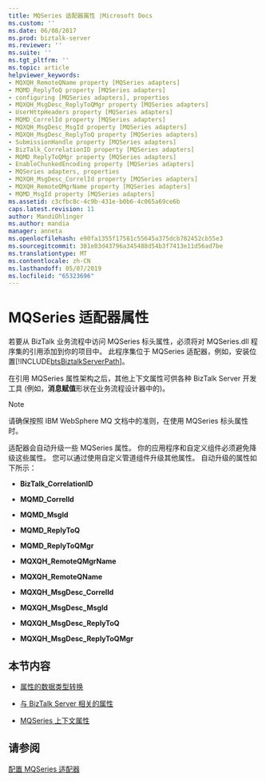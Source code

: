 ```yaml
---
title: MQSeries 适配器属性 |Microsoft Docs
ms.custom: ''
ms.date: 06/08/2017
ms.prod: biztalk-server
ms.reviewer: ''
ms.suite: ''
ms.tgt_pltfrm: ''
ms.topic: article
helpviewer_keywords:
- MQXQH_RemoteQName property [MQSeries adapters]
- MQMD_ReplyToQ property [MQSeries adapters]
- configuring [MQSeries adapters], properties
- MQXQH_MsgDesc_ReplyToQMgr property [MQSeries adapters]
- UserHttpHeaders property [MQSeries adapters]
- MQMD_CorrelId property [MQSeries adapters]
- MQXQH_MsgDesc_MsgId property [MQSeries adapters]
- MQXQH_MsgDesc_ReplyToQ property [MQSeries adapters]
- SubmissionHandle property [MQSeries adapters]
- BizTalk_CorrelationID property [MQSeries adapters]
- MQMD_ReplyToQMgr property [MQSeries adapters]
- EnableChunkedEncoding property [MQSeries adapters]
- MQSeries adapters, properties
- MQXQH_MsgDesc_CorrelId property [MQSeries adapters]
- MQXQH_RemoteQMgrName property [MQSeries adapters]
- MQMD_MsgId property [MQSeries adapters]
ms.assetid: c3cfbc8c-4c9b-431e-b0b6-4c065a69ce6b
caps.latest.revision: 11
author: MandiOhlinger
ms.author: mandia
manager: anneta
ms.openlocfilehash: e90fa1355f17581c55645a375dcb782452cb55e3
ms.sourcegitcommit: 381e83d43796a345488d54b3f7413e11d56ad7be
ms.translationtype: MT
ms.contentlocale: zh-CN
ms.lasthandoff: 05/07/2019
ms.locfileid: "65323696"
---
```

# <a name="mqseries-adapter-properties"></a>MQSeries 适配器属性
若要从 BizTalk 业务流程中访问 MQSeries 标头属性，必须将对 MQSeries.dll 程序集的引用添加到你的项目中。 此程序集位于 MQSeries 适配器，例如，安装位置[!INCLUDE[btsBiztalkServerPath](../includes/btsbiztalkserverpath-md.md)]。  
  
 在引用 MQSeries 属性架构之后，其他上下文属性可供各种 BizTalk Server 开发工具 (例如，**消息赋值**形状在业务流程设计器中的)。  
  
> [!NOTE]
>  请确保按照 IBM WebSphere MQ 文档中的准则，在使用 MQSeries 标头属性时。  
  
 适配器会自动升级一些 MQSeries 属性。 你的应用程序和自定义组件必须避免降级这些属性。 您可以通过使用自定义管道组件升级其他属性。 自动升级的属性如下所示：  
  
-   **BizTalk_CorrelationID**  
  
-   **MQMD_CorrelId**  
  
-   **MQMD_MsgId**  
  
-   **MQMD_ReplyToQ**  
  
-   **MQMD_ReplyToQMgr**  
  
-   **MQXQH_RemoteQMgrName**  
  
-   **MQXQH_RemoteQName**  
  
-   **MQXQH_MsgDesc_CorrelId**  
  
-   **MQXQH_MsgDesc_MsgId**  
  
-   **MQXQH_MsgDesc_ReplyToQ**  
  
-   **MQXQH_MsgDesc_ReplyToQMgr**  
  
## <a name="in-this-section"></a>本节内容  
  
-   [属性的数据类型转换](../core/data-type-conversion-of-properties.md)  
  
-   [与 BizTalk Server 相关的属性](../core/properties-related-to-biztalk-server.md)  
  
-   [MQSeries 上下文属性](../core/mqseries-context-properties.md)  
  
## <a name="see-also"></a>请参阅  
 [配置 MQSeries 适配器](../core/configuring-the-mqseries-adapter.md)